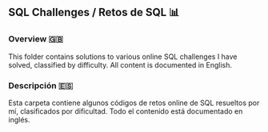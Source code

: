 ## SQL Challenges / Retos de SQL 📊

### Overview 🇬🇧

This folder contains solutions to various online SQL challenges I have solved, classified by difficulty. All content is documented in English.

### Descripción 🇪🇸

Esta carpeta contiene algunos códigos de retos online de SQL resueltos por mí, clasificados por dificultad. Todo el contenido está documentado en inglés.

